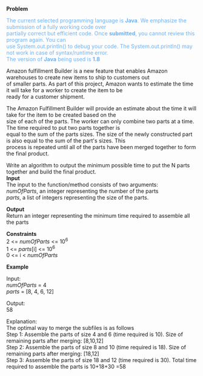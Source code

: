 **Problem**  

<font color="#6bb1f6">The current selected programming language is <strong>Java</strong>. We emphasize the submission of a fully working code over</br>
partially correct but efficient code. Once <strong>submitted</strong>, you cannot review this program again. You can</br>
use System.out.println() to debug your code. The System.out.println() may not work in case of syntax/runtime error.</br> 
The version of <strong>Java</strong> being used is <strong>1.8</strong></font>

Amazon fulfillment Builder is a new feature that enables Amazon warehouses to create new items to ship to customers out   
of smaller parts. As part of this project, Amazon wants to estimate the time it will take for a worker to create the item to be  
ready for a customer shipment.  

The Amazon Fulfillment Builder will provide an estimate about the time it will take for the item to be created based on the  
size of each of the parts. The worker can only combine two parts at a time. The time required to put two parts together is  
equal to the sum of the parts sizes. The size of the newly constructed part is also equal to the sum of the part's sizes. This  
process is repeated until all of the parts have been merged together to form the final product.  

Write an algorithm to output the minimum possible time to put the N parts together and build the final product.  
**Input**  
The input to the function/method consists of two arguments:  
*numOfParts*, an integer representing the number of the parts  
*parts*, a list of integers representing the size of the parts.  

**Output**  
Return an integer representing the minimum time required to assemble all the parts  

**Constraints**  
2 <= *numOfParts* <= 10<sup>6</sup>  
1 <= *parts*[i] <= 10<sup>6</sup>  
0 <= i < *numOfParts*  

**Example**

Input:  
*numOfParts* = 4  
*parts* = [8, 4, 6, 12]

Output:  
58

Explanation:  
The optimal way to merge the subfiles is as follows  
Step 1: Assemble the parts of size 4 and 6 (time required is 10). Size of remaining parts after merging: [8,10,12]  
Step 2: Assemble the parts of size 8 and 10 (time required is 18). Size of remaining parts after merging: [18,12]  
Step 3: Assemble the parts of size 18 and 12 (time required is 30). 
Total time required to assemble the parts is 10+18+30 =58
